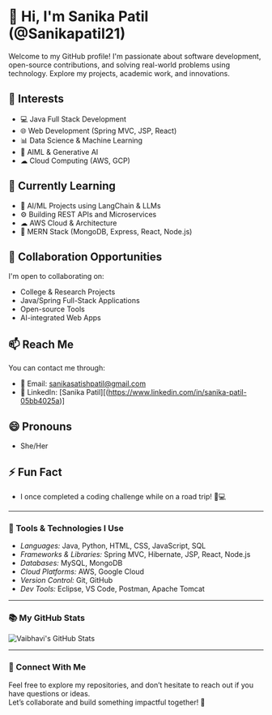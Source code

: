 # 👋 Hi, I'm Sanika Patil (@Sanikapatil21)

Welcome to my GitHub profile! I'm passionate about software development, open-source contributions, and solving real-world problems using technology. Explore my projects, academic work, and innovations.

## 👀 Interests
- 💻 Java Full Stack Development  
- 🌐 Web Development (Spring MVC, JSP, React)  
- 📊 Data Science & Machine Learning  
- 🤖 AIML & Generative AI  
- ☁ Cloud Computing (AWS, GCP)

## 🌱 Currently Learning
- 🧠 AI/ML Projects using LangChain & LLMs  
- ⚙️ Building REST APIs and Microservices  
- ☁ AWS Cloud & Architecture  
- 🧩 MERN Stack (MongoDB, Express, React, Node.js)

## 💞 Collaboration Opportunities
I'm open to collaborating on:
- College & Research Projects  
- Java/Spring Full-Stack Applications  
- Open-source Tools  
- AI-integrated Web Apps  

## 📫 Reach Me
You can contact me through:
- 📧 Email: sanikasatishpatil@gmail.com  
- 🔗 LinkedIn: [Sanika Patil][(https://www.linkedin.com/in/sanika-patil-05bb4025a)]

## 😄 Pronouns
- She/Her

## ⚡ Fun Fact
- I once completed a coding challenge while on a road trip! 🚗💻

---

### 🔧 Tools & Technologies I Use

- *Languages:* Java, Python, HTML, CSS, JavaScript, SQL  
- *Frameworks & Libraries:* Spring MVC, Hibernate, JSP, React, Node.js  
- *Databases:* MySQL, MongoDB  
- *Cloud Platforms:* AWS, Google Cloud  
- *Version Control:* Git, GitHub  
- *Dev Tools:* Eclipse, VS Code, Postman, Apache Tomcat

---

### 📚 My GitHub Stats

![Vaibhavi's GitHub Stats](https://github-readme-stats.vercel.app/api?username=vaibhavipatil0241&show_icons=true&count_private=true&hide=prs&theme=radical)

---

### 🔗 Connect With Me

Feel free to explore my repositories, and don’t hesitate to reach out if you have questions or ideas.  
Let’s collaborate and build something impactful together! 🚀
